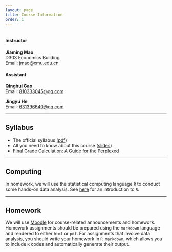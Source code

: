 ```yaml
---
layout: page
title: Course Information
order: 1
---
```

<p style="height: 1px"></p>

#### Instructor
**Jiaming Mao**<br>
D303 Economics Building<br>
Email: <jmao@xmu.edu.cn>

#### Assistant
**Qinghui Gao**<br>
Email: <810333045@qq.com>

**Jingyu He**<br>
Email: <631396640@qq.com>

---

## Syllabus
- The official syllabus ([pdf](https://l.xmu.edu.cn/course/view.php?id=921))
- All you need to know about this course ([slides](http://htmlpreview.github.io/?https://github.com/jiamingmao/principles-of-economics/blob/master/Course%20Info/courseinfo.html))
- [Final Grade Calculation: A Guide for the Perplexed](https://github.com/jiamingmao/principles-of-economics/blob/master/Course%20Info/Final_Grade_Calculation.pdf)

---

## Computing

In homework, we will use the statistical computing language `R` to conduct some hands-on data analysis. See [here](../Software) for an introduction to `R`.

---

## Homework

We will use [Moodle](https://l.xmu.edu.cn/course/view.php?id=921) for course-related announcements and homework. Homework assignments should be prepared using the `markdown` language and rendered to either `html` or `pdf`. For assignments that involve data analysis, you should write your homework in `R markdown`, which allows you to include `R` codes and automatically generate their output.
